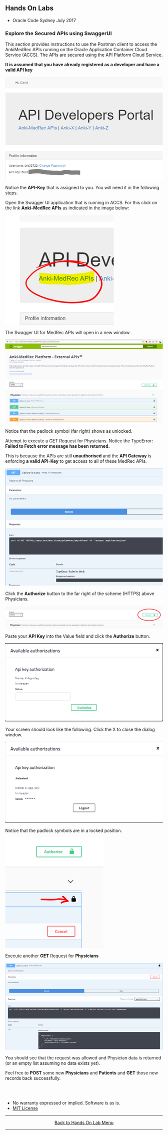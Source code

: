 ## Hands On Labs

- Oracle Code Sydney July 2017

### Explore the Secured APIs using SwaggerUI

This section provides instructions to use the Postman client to access the AnkiMedRec APIs running on the Oracle Application Container Cloud Service (ACCS). The APIs are secured using the API Platform Cloud Service.

**It is assumed that you have already registered as a developer and have a valid API key**

<img src="./img/exploretheapis-5-1.PNG" />

Notice the **API-Key** that is assigned to you. You will need it in the following steps.

Open the Swagger UI application that is running in ACCS. For this click on the link **Anki-MedRec APIs** as indicated in the image below:

<img src="./img/exploretheapis-5-1b.PNG" />

The Swagger UI for MedRec APIs will open in a new window

<img src="./img/exploretheapis-5-2.PNG" />

Notice that the padlock symbol (far right) shows as unlocked.

Attempt to execute a GET Request for Physicians.
Notice the TypeError: **Failed to Fetch error message has been returned.**

This is because the APIs are still **unauthorised** and the **API Gateway** is enforcing **a valid API-Key** to get access to all of these MedRec APIs. 

<img src="./img/exploretheapis-5-3.PNG" />

Click the **Authorize** button to the far right of the scheme (HTTPS) above Physicians.

<img src="./img/exploretheapis-5-4.PNG" />

Paste your **API Key** into the Value field and click the **Authorize** button.

<img src="./img/exploretheapis-5-5.PNG" />

Your screen should look like the following. Click the X to close the dialog window.

<img src="./img/exploretheapis-5-6.PNG" />

Notice that the padlock symbols are in a locked position.

<img src="./img/exploretheapis-5-7.PNG" />

Execute another **GET** Request for **Physicians**

<img src="./img/exploretheapis-5-8.PNG" />

You should see that the request was allowed and Physician data is returned (or an empty list assuming no data exists yet).

Feel free to **POST** some new **Physicians** and **Patients** and **GET** those new records back successfully.

<br><br>

* No warranty expressed or implied.  Software is as is.
* [MIT License](http://www.opensource.org/licenses/mit-license.html)

<hr />
<center>
<a href="../../handsonlabs" class="btn" >Back to Hands On Lab Menu</a>
<center />
<hr />

